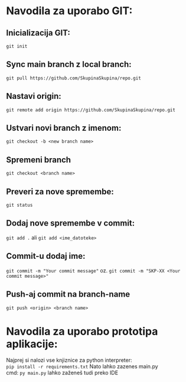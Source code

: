 # **Navodila za uporabo GIT:**
## Inicializacija GIT:
`git init`

## Sync main branch z local branch:
`git pull https://github.com/SkupinaSkupina/repo.git`

## Nastavi origin:
`git remote add origin https://github.com/SkupinaSkupina/repo.git`

## Ustvari novi branch z imenom:
`git checkout -b <new branch name>`

## Spremeni branch
`git checkout <branch name>`

## Preveri za nove spremembe:
`git status`

## Dodaj nove spremembe v commit:
`git add .`
ali
`git add <ime_datoteke>`

## Commit-u dodaj ime:
`git commit -m "Your commit message"`
oz.
`git commit -m "SKP-XX <Your commit message>"`

## Push-aj commit na branch-name
`git push <origin> <branch name>`

# **Navodila za uporabo prototipa aplikacije:**
  Najprej si nalozi vse knjiznice za python interpreter:  
    `pip install -r requirements.txt`
  Nato lahko zazenes main.py  
    cmd: `py main.py`
    lahko zaženeš tudi preko IDE